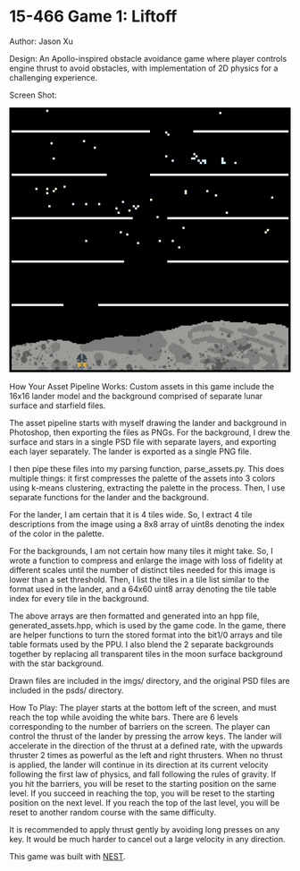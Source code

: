 # 15-466 Game 1: Liftoff

Author: Jason Xu

Design: An Apollo-inspired obstacle avoidance game where player controls engine thrust to avoid obstacles, with implementation of 2D physics for a challenging experience.

Screen Shot:

![Screen Shot](dist/screenshot.png)

How Your Asset Pipeline Works:
Custom assets in this game include the 16x16 lander model and the background comprised of separate lunar surface and starfield files. 

The asset pipeline starts with myself drawing the lander and background in Photoshop, then exporting the files as PNGs. For the background, I drew the surface and stars in a single PSD file with separate layers, and exporting each layer separately. The lander is exported as a single PNG file.

I then pipe these files into my parsing function, parse_assets.py. This does multiple things: it first compresses the palette of the assets into 3 colors using k-means clustering, extracting the palette in the process. Then, I use separate functions for the lander and the background. 

For the lander, I am certain that it is 4 tiles wide. So, I extract 4 tile descriptions from the image using a 8x8 array of uint8s denoting the index of the color in the palette. 

For the backgrounds, I am not certain how many tiles it might take. So, I wrote a function to compress and enlarge the image with loss of fidelity at different scales until the number of distinct tiles needed for this image is lower than a set threshold. Then, I list the tiles in a tile list similar to the format used in the lander, and a 64x60 uint8 array denoting the tile table index for every tile in the background.

The above arrays are then formatted and generated into an hpp file, generated_assets.hpp, which is used by the game code. In the game, there are helper functions to turn the stored format into the bit1/0 arrays and tile table formats used by the PPU. I also blend the 2 separate backgrounds together by replacing all transparent tiles in the moon surface background with the star background.

Drawn files are included in the imgs/ directory, and the original PSD files are included in the psds/ directory.

How To Play:
The player starts at the bottom left of the screen, and must reach the top while avoiding the white bars. There are 6 levels corresponding to the number of barriers on the screen. The player can control the thrust of the lander by pressing the arrow keys. The lander will accelerate in the direction of the thrust at a defined rate, with the upwards thruster 2 times as powerful as the left and right thrusters. When no thrust is applied, the lander will continue in its direction at its current velocity following the first law of physics, and fall following the rules of gravity. If you hit the barriers, you will be reset to the starting position on the same level. If you succeed in reaching the top, you will be reset to the starting position on the next level. If you reach the top of the last level, you will be reset to another random course with the same difficulty.

It is recommended to apply thrust gently by avoiding long presses on any key. It would be much harder to cancel out a large velocity in any direction.

This game was built with [NEST](NEST.md).

